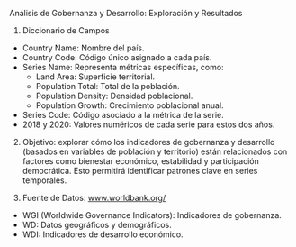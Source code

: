 Análisis de Gobernanza y Desarrollo: Exploración y Resultados

1. Diccionario de Campos
   
- Country Name: Nombre del país.
- Country Code: Código único asignado a cada país.
- Series Name: Representa métricas específicas, como:
    - Land Area: Superficie territorial.
    - Population Total: Total de la población.
    - Population Density: Densidad poblacional.
    - Population Growth: Crecimiento poblacional anual.
- Series Code: Código asociado a la métrica de la serie.
- 2018 y 2020: Valores numéricos de cada serie para estos dos años.

2. Objetivo: explorar cómo los indicadores de gobernanza y desarrollo (basados en variables de población y territorio) están relacionados con factores como bienestar económico, estabilidad y participación democrática. Esto permitirá identificar patrones clave en series temporales.

3. Fuente de Datos: www.worldbank.org/
   
- WGI (Worldwide Governance Indicators): Indicadores de gobernanza.
- WD: Datos geográficos y demográficos.
- WDI: Indicadores de desarrollo económico.
